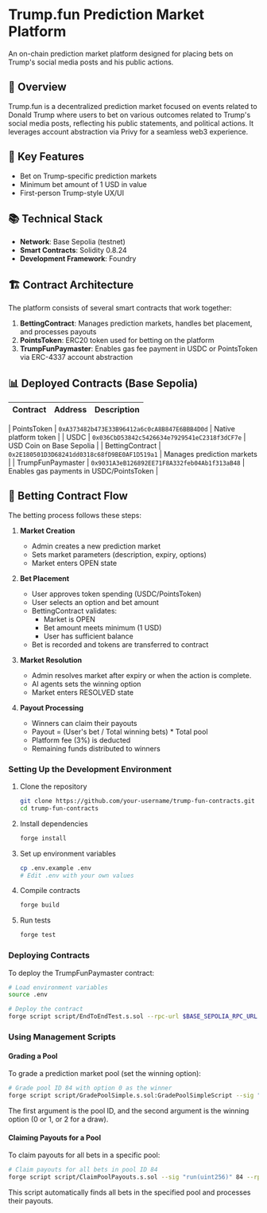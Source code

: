 # Trump.fun Prediction Market Platform

An on-chain prediction market platform designed for placing bets on Trump's social media posts and his public actions.

## 📝 Overview

Trump.fun is a decentralized prediction market focused on events related to Donald Trump where users to bet on various outcomes related to Trump's social media posts, reflecting his public statements, and political actions. It leverages account abstraction via Privy for a seamless web3 experience.

## 🔑 Key Features

- Bet on Trump-specific prediction markets
- Minimum bet amount of 1 USD in value
- First-person Trump-style UX/UI

## 📚 Technical Stack

- **Network**: Base Sepolia (testnet)
- **Smart Contracts**: Solidity 0.8.24
- **Development Framework**: Foundry

## 🏗️ Contract Architecture

The platform consists of several smart contracts that work together:

1. **BettingContract**: Manages prediction markets, handles bet placement, and processes payouts
2. **PointsToken**: ERC20 token used for betting on the platform
3. **TrumpFunPaymaster**: Enables gas fee payment in USDC or PointsToken via ERC-4337 account abstraction

## 📊 Deployed Contracts (Base Sepolia)

| Contract | Address | Description |
|----------|---------|-------------|

| PointsToken | `0xA373482b473E33B96412a6c0cA8B847E6BBB4D0d` | Native platform token |
| USDC | `0x036CbD53842c5426634e7929541eC2318f3dCF7e` | USD Coin on Base Sepolia |
| BettingContract | `0x2E180501D3D68241dd0318c68fD9BE0AF1D519a1` | Manages prediction markets |
| TrumpFunPaymaster | `0x9031A3eB126892EE71F8A332feb04Ab1f313aB48` | Enables gas payments in USDC/PointsToken |

## 🎲 Betting Contract Flow

The betting process follows these steps:

1. **Market Creation**
   - Admin creates a new prediction market
   - Sets market parameters (description, expiry, options)
   - Market enters OPEN state

2. **Bet Placement**
   - User approves token spending (USDC/PointsToken)
   - User selects an option and bet amount
   - BettingContract validates:
     - Market is OPEN
     - Bet amount meets minimum (1 USD)
     - User has sufficient balance
   - Bet is recorded and tokens are transferred to contract

3. **Market Resolution**
   - Admin resolves market after expiry or when the action is complete.
   - AI agents sets the winning option
   - Market enters RESOLVED state

4. **Payout Processing**
   - Winners can claim their payouts
   - Payout = (User's bet / Total winning bets) * Total pool
   - Platform fee (3%) is deducted
   - Remaining funds distributed to winners

### Setting Up the Development Environment

1. Clone the repository

   ```bash
   git clone https://github.com/your-username/trump-fun-contracts.git
   cd trump-fun-contracts
   ```

2. Install dependencies

   ```bash
   forge install
   ```

3. Set up environment variables

   ```bash
   cp .env.example .env
   # Edit .env with your own values
   ```

4. Compile contracts

   ```bash
   forge build
   ```

5. Run tests

   ```bash
   forge test
   ```

### Deploying Contracts

To deploy the TrumpFunPaymaster contract:

```bash
# Load environment variables
source .env

# Deploy the contract
forge script script/EndToEndTest.s.sol --rpc-url $BASE_SEPOLIA_RPC_URL --private-key $PRIVATE_KEY --broadcast --verify --fork-url $BASE_SEPOLIA_RPC_URL
```

### Using Management Scripts

#### Grading a Pool

To grade a prediction market pool (set the winning option):

```bash
# Grade pool ID 84 with option 0 as the winner
forge script script/GradePoolSimple.s.sol:GradePoolSimpleScript --sig "run(uint256,uint256)" 84 0 --fork-url $BASE_SEPOLIA_RPC_URL --chain base-sepolia --broadcast -vvv
```

The first argument is the pool ID, and the second argument is the winning option (0 or 1, or 2 for a draw).

#### Claiming Payouts for a Pool

To claim payouts for all bets in a specific pool:

```bash
# Claim payouts for all bets in pool ID 84
forge script script/ClaimPoolPayouts.s.sol --sig "run(uint256)" 84 --rpc-url $BASE_SEPOLIA_RPC_URL --chain base-sepolia --broadcast -vvv
```

This script automatically finds all bets in the specified pool and processes their payouts.

